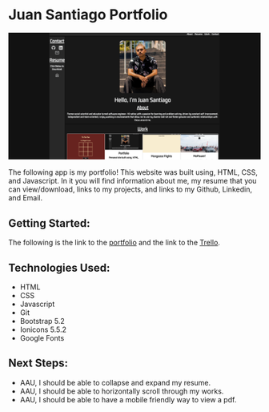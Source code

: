 # Juan Santiago Portfolio
![This is an image](assets/imgs/Portfolio-Landing.png)

The following app is my portfolio! This website was built using, HTML, CSS, and Javascript. In it you will find information about me, my resume that you can view/download, links to my projects, and links to my Github, Linkedin, and Email.

## Getting Started:
The following is the link to the [portfolio](https://juan-santiago-portfolio-99.netlify.app/) and the link to the [Trello](https://trello.com/b/ETNSKCuh/juan-santiago-portfolio).

## Technologies Used:
- HTML
- CSS
- Javascript
- Git
- Bootstrap 5.2
- Ionicons 5.5.2
- Google Fonts

## Next Steps: 

- AAU, I should be able to collapse and expand my resume.
- AAU, I should be able to horizontally scroll through my works.
- AAU, I should be able to have a mobile friendly way to view a pdf.
